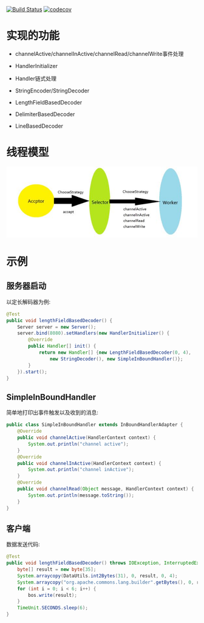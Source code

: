 [![Build Status](https://travis-ci.org/seaswalker/MiniNetty.svg?branch=master)](https://travis-ci.org/seaswalker/netty-wheel)
[![codecov](https://codecov.io/gh/seaswalker/MiniNetty/branch/master/graph/badge.svg)](https://codecov.io/gh/seaswalker/MiniNetty)

# 实现的功能

- channelActive/channelInActive/channelRead/channelWrite事件处理

- HandlerInitializer 

- Handler链式处理

- StringEncoder/StringDecoder

- LengthFieldBasedDecoder

- DelimiterBasedDecoder

- LineBasedDecoder

# 线程模型

![ThreadMode](images/thread_mode.jpg)

# 示例

## 服务器启动

以定长解码器为例:

```java
@Test
public void lengthFieldBasedDecoder() {
    Server server = new Server();
    server.bind(8080).setHandlers(new HandlerInitializer() {
        @Override
        public Handler[] init() {
            return new Handler[] {new LengthFieldBasedDecoder(0, 4), 
                new StringDecoder(), new SimpleInBoundHandler()};
        }
    }).start();
}
```

## SimpleInBoundHandler

简单地打印出事件触发以及收到的消息:

```java
public class SimpleInBoundHandler extends InBoundHandlerAdapter {
    @Override
    public void channelActive(HandlerContext context) {
        System.out.println("channel active");
    }
    @Override
    public void channelInActive(HandlerContext context) {
        System.out.println("channel inActive");
    }
    @Override
    public void channelRead(Object message, HandlerContext context) {
        System.out.println(message.toString());
    }
}
```

## 客户端

数据发送代码:

```java
@Test
public void lengthFieldBasedDecoder() throws IOException, InterruptedException {
    byte[] result = new byte[35];
    System.arraycopy(DataUtils.int2Bytes(31), 0, result, 0, 4);
    System.arraycopy("org.apache.commons.lang.builder".getBytes(), 0, result, 4, 31);
    for (int i = 0; i < 6; i++) {
        bos.write(result);
    }
    TimeUnit.SECONDS.sleep(6);
}
```


